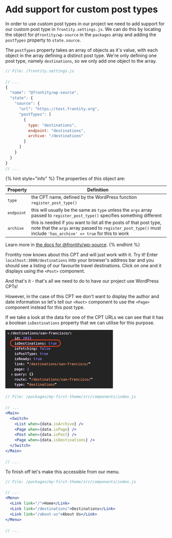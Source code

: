 # Add support for custom post types

In order to use custom post types in our project we need to add support for our custom post type in `frontity.settings.js`. We can do this by locating the object for `@frontity/wp-source` in the `packages` array and adding the `postTypes` property to `state.source`.

The `postTypes` property takes an array of objects as it's value, with each object in the array defining a distinct post type. We're only defining one post type, namely `destinations`, so we only add one object to the array.

```jsx
// File: /frontity.settings.js

// ...
{
  "name": "@frontity/wp-source",
  "state": {
    "source": {
      "url": "https://test.frontity.org",
      "postTypes": [
        {
          type: "destinations",
          endpoint: "destinations",
          archive: "/destinations"
        }
      ]
    }
  }
}
// ...
```

{% hint style="info" %}
The properties of this object are:

| Property   | Definition                                                                                                                                                                            |
| ---------- | ------------------------------------------------------------------------------------------------------------------------------------------------------------------------------------- |
| `type`     | the CPT name, defined by the WordPress function `register_post_type()`                                                                                                                |
| `endpoint` | this will usually be the same as `type` unless the `args` array passed to `register_post_type()` specifies something different                                                        |
| `archive`  | this is needed if you want to list all the posts of that post type, note that the `args` array passed to `register_post_type()` must include `'has_archive' => true` for this to work |

Learn more in [the docs for @frontity/wp-source](https://docs.frontity.org/api-reference-1/wordpress-source#custom-post-types).
{% endhint %}

Frontity now knows about this CPT and will just work with it. Try it! Enter `localhost:3000/destinations` into your browser's address bar and you should see a listing of our favourite travel destinations. Click on one and it displays using the `<Post>` component.

And that's it - that's all we need to do to have our project use WordPress CPTs!

However, in the case of this CPT we don't want to display the author and date information so let's tell our `<Root>` component to use the `<Page>` component instead for this post type.

If we take a look at the data for one of the CPT URLs we can see that it has a boolean `isDestinations` property that we can utilise for this purpose.

<p>
  <img alt="Frontity in the console" src="../assets/part6img1.png">
</p>

```jsx
// File: /packages/my-first-theme/src/components/index.js

// ...
<Main>
  <Switch>
    <List when={data.isArchive} />
    <Page when={data.isPage} />
    <Post when={data.isPost} />
    <Page when={data.isDestinations} />
  </Switch>
</Main>

// ...
```

To finish off let's make this accessible from our menu.

```jsx
// File: /packages/my-first-theme/src/components/index.js

// ...
<Menu>
  <Link link="/">Home</Link>
  <Link link="/destinations">Destinations</Link>
  <Link link="/about-us">About Us</Link>
</Menu>

// ...
```
